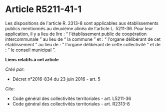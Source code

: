 # Article R5211-41-1

Les dispositions de l'article R. 2313-8 sont applicables aux établissements publics mentionnés au deuxième alinéa de
l'article L. 5211-36. Pour leur application, il y a lieu de lire : “ l'établissement public de coopération intercommunale ”
au lieu de “ la commune ” et : “ l'organe délibérant de cet établissement ” au lieu de : “ l'organe délibérant de cette
collectivité ” et de : “ le conseil municipal ”.

**Liens relatifs à cet article**

_Créé par_:

  - Décret n°2016-834 du 23 juin 2016 - art. 5

_Cite_:

  - Code général des collectivités territoriales - art. L5211-36
  - Code général des collectivités territoriales - art. R2313-8
